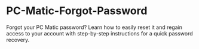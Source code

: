 # PC-Matic-Forgot-Password
Forgot your PC Matic password? Learn how to easily reset it and regain access to your account with step-by-step instructions for a quick password recovery.
